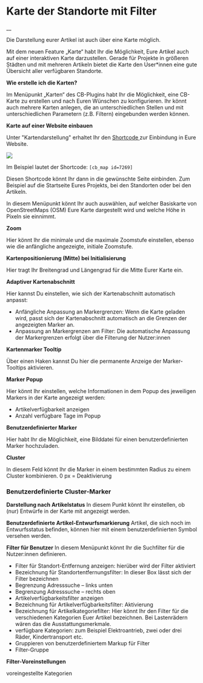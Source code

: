 #  Karte der Standorte mit Filter

__

Die Darstellung eurer Artikel ist auch über eine Karte möglich.

Mit dem neuen Feature „Karte“ habt Ihr die Möglichkeit, Eure Artikel auch auf
einer interaktiven Karte darzustellen. Gerade für Projekte in größeren Städten
und mit mehreren Artikeln bietet die Karte den User*innen eine gute Übersicht
aller verfügbaren Standorte.

**Wie erstelle ich die Karten?**

Im Menüpunkt „Karten“ des CB-Plugins habt Ihr die Möglichkeit, eine CB-
Karte zu erstellen und nach Euren Wünschen zu konfigurieren. Ihr könnt auch
mehrere Karten anlegen, die an unterschiedlichen Stellen und mit
unterschiedlichen Parametern (z.B. Filtern) eingebunden werden können.

**Karte auf einer Website einbauen**

Unter "Kartendarstellung" erhaltet Ihr den [ Shortcode
](/dokumentation/einstellungen/shortcodes) zur Einbindung in Eure Website.

![](/img/957a7390e373d5a57eb94eb1f9fa2980.png)

Im Beispiel lautet der Shortcode: `[cb_map id=7269]`

Diesen Shortcode könnt Ihr dann in die gewünschte Seite einbinden. Zum
Beispiel auf die Startseite Eures Projekts, bei den Standorten oder bei den
Artikeln.

In diesem Menüpunkt könnt Ihr auch auswählen, auf welcher Basiskarte von
OpenStreetMaps (OSM) Eure Karte dargestellt wird und welche Höhe in Pixeln sie
einnimmt.

**Zoom**

Hier könnt Ihr die minimale und die maximale Zoomstufe einstellen, ebenso
wie die anfängliche angezeigte, initiale Zoomstufe.

**Kartenpositionierung (Mitte) bei Initialisierung**

Hier tragt Ihr Breitengrad und Längengrad für die Mitte Eurer Karte ein.

**Adaptiver Kartenabschnitt**

Hier kannst Du einstellen, wie sich der Kartenabschnitt automatisch
anpasst:

  - Anfängliche Anpassung an Markergrenzen: Wenn die Karte geladen wird, passt sich der Kartenabschnitt automatisch an die Grenzen der angezeigten Marker an.
  - Anpassung an Markergrenzen am Filter: Die automatische Anpassung der Markergrenzen erfolgt über die Filterung der Nutzer:innen

**Kartenmarker Tooltip**

Über einen Haken kannst Du hier die permanente Anzeige der Marker-Tooltips
aktivieren.

**Marker Popup**

Hier könnt Ihr einstellen, welche Informationen in dem Popup des jeweiligen
Markers in der Karte angezeigt werden:

  * Artikelverfügbarkeit anzeigen
  * Anzahl verfügbare Tage im Popup

**Benutzerdefinierter Marker**

Hier habt Ihr die Möglichkeit, eine Bilddatei für einen benutzerdefinierten
Marker hochzuladen.

**Cluster**

In diesem Feld könnt Ihr die Marker in einem bestimmten Radius zu einem
Cluster kombinieren. 0 px = Deaktivierung

### **Benutzerdefinierte Cluster-Marker**

**Darstellung nach Artikelstatus** In diesem Punkt könnt Ihr einstellen, ob (nur) Entwürfe in der Karte mit
angezeigt werden.

**Benutzerdefinierte Artikel-Entwurfsmarkierung** Artikel, die sich noch im Entwurfsstatus befinden, können hier mit einem
benutzerdefinierten Symbol versehen werden.

**Filter für Benutzer** In diesem Menüpunkt könnt Ihr die Suchfilter für die Nutzer:innen
definieren.

  * Filter für Standort-Entfernung anzeigen: hierüber wird der Filter aktiviert
  * Bezeichnung für Standortentfernungsfilter: In dieser Box lässt sich der Filter bezeichnen
  * Begrenzung Adresssuche – links unten
  * Begrenzung Adresssuche – rechts oben
  * Artikelverfügbarkeitsfilter anzeigen
  * Bezeichnung für Artikelverfügbarkeitsfilter: Aktivierung
  * Bezeichnung für Artikelkategoriefilter: Hier könnt Ihr den Filter für die verschiedenen Kategorien Euer Artikel bezeichnen. Bei Lastenrädern wären das die Ausstattungsmerkmale.
  * verfügbare Kategorien: zum Beispiel Elektroantrieb, zwei oder drei Räder, Kindertransport etc.
  * Gruppieren von benutzerdefiniertem Markup für Filter
  * Filter-Gruppe

**Filter-Voreinstellungen**

voreingestellte Kategorien

